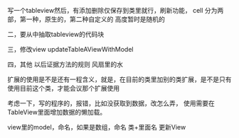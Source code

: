 写一个tableview然后，有添加删除仅保存到类里就行，刷新功能，
cell 分为两部，第一种，原生的，第二种自定义的
高度暂时是随机的


二，要从中抽取tableview的代码块


三，修改view
updateTableAViewWithModel

四，其他
以后证据方法的规则
风扇里的水

扩展的使用是不是还有一程含义，就是，在目前的类里加别的类扩展，是不是只有使用目前这个类，才能会议那个扩展使用


考虑一下，写的程序的，报错，比如没获取到数据，改怎么弄，
使用需要在TableView里面增加数据的懒加载。

view里的model，命名，如果是数组，命名 类+里面名 更新View
